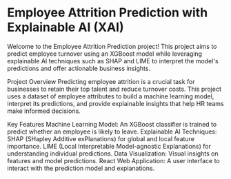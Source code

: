 # Employee Attrition Prediction with Explainable AI (XAI)

Welcome to the Employee Attrition Prediction project! This project aims to predict employee turnover using an XGBoost model while leveraging explainable AI techniques such as SHAP and LIME to interpret the model's predictions and offer actionable business insights.

Project Overview
Predicting employee attrition is a crucial task for businesses to retain their top talent and reduce turnover costs. This project uses a dataset of employee attributes to build a machine learning model, interpret its predictions, and provide explainable insights that help HR teams make informed decisions.

Key Features
Machine Learning Model: An XGBoost classifier is trained to predict whether an employee is likely to leave.
Explainable AI Techniques:
SHAP (SHapley Additive exPlanations) for global and local feature importance.
LIME (Local Interpretable Model-agnostic Explanations) for understanding individual predictions.
Data Visualization: Visual insights on features and model predictions.
React Web Application: A user interface to interact with the prediction model and explanations.

